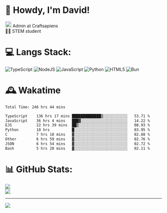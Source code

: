 # 👋 Howdy, I'm David!
<img src="https://cdn.discordapp.com/role-icons/959259258829021255/243d02ee3fbd0821de14bf13a0cde87b.webp?size=2048" height=20> Admin at Craftsapiens<br>👨‍🔬 STEM student

# 💻 Langs Stack:
![TypeScript](https://img.shields.io/badge/typescript-%23007ACC.svg?style=for-the-badge&logo=typescript&logoColor=white) ![NodeJS](https://img.shields.io/badge/node.js-6DA55F?style=for-the-badge&logo=node.js&logoColor=white) ![JavaScript](https://img.shields.io/badge/javascript-%23323330.svg?style=for-the-badge&logo=javascript&logoColor=%23F7DF1E) ![Python](https://img.shields.io/badge/python-3670A0?style=for-the-badge&logo=python&logoColor=ffdd54)  ![HTML5](https://img.shields.io/badge/html5-%23E34F26.svg?style=for-the-badge&logo=html5&logoColor=white) ![Bun](https://img.shields.io/badge/Bun-%23000000.svg?style=for-the-badge&logo=bun&logoColor=white) 

# 🕰️ Wakatime 
<!--START_SECTION:waka-->

```txt
Total Time: 246 hrs 44 mins

TypeScript    136 hrs 17 mins █████████████▒░░░░░░░░░░░   53.71 %
JavaScript    36 hrs 4 mins   ███▓░░░░░░░░░░░░░░░░░░░░░   14.22 %
EJS           22 hrs 39 mins  ██▒░░░░░░░░░░░░░░░░░░░░░░   08.93 %
Python        10 hrs          █░░░░░░░░░░░░░░░░░░░░░░░░   03.95 %
C             7 hrs 18 mins   ▓░░░░░░░░░░░░░░░░░░░░░░░░   02.88 %
Other         6 hrs 59 mins   ▓░░░░░░░░░░░░░░░░░░░░░░░░   02.76 %
JSON          6 hrs 54 mins   ▓░░░░░░░░░░░░░░░░░░░░░░░░   02.72 %
Bash          5 hrs 20 mins   ▓░░░░░░░░░░░░░░░░░░░░░░░░   02.11 %
```

<!--END_SECTION:waka-->

# 📊 GitHub Stats:

![](https://github-readme-stats.vercel.app/api?username=davidcanas&theme=dark&hide_border=false&count_private=true)<br/>
![](https://github-readme-stats.vercel.app/api/top-langs/?username=davidcanas&theme=dark&hide_border=false&include_all_commits=true&count_private=true&layout=compact)

---
[![](https://visitcount.itsvg.in/api?id=davidcanas&icon=0&color=0)](https://visitcount.itsvg.in)

